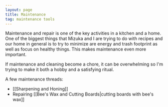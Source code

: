 ```yaml
---
layout: page
title: Maintenance
tag: maintenance tools
---
```

Maintenance and repair is one of the key activities in a kitchen and a home. One of the biggest things that Mizuka and I are trying to do with recipes and our home in general is to try to minimize are energy and trash footprint as well as focus on healthy things. This makes maintenance even more important.

If maintenance and cleaning become a chore, it can be overwhelming so I'm trying to make it both a hobby and a satisfying ritual.

A few maintenance threads:

- [[Sharpening and Honing]]
- Repairing [[Bee's Wax and Cutting Boards|cutting boards with bee's wax]]